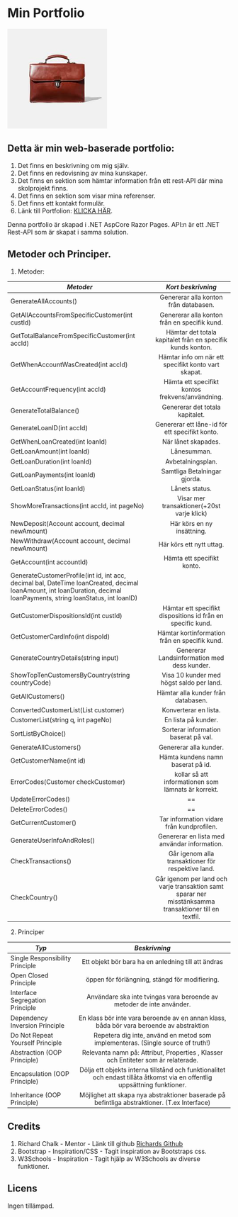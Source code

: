 # Min Portfolio
![alt text](https://github.com/fredthom91/Portfolio/blob/master/portf%C3%B6lj.jpg)

## Detta är min web-baserade portfolio:
1. Det finns en beskrivning om mig själv.
2. Det finns en redovisning av mina kunskaper.
3. Det finns en sektion som hämtar information från ett rest-API där mina skolprojekt finns.
4. Det finns en sektion som visar mina referenser.
5. Det finns ett kontakt formulär.
6. Länk till Portfolion: [KLICKA HÄR](https://fredrikthomassonportfolio.azurewebsites.net/).

  Denna portfolio är skapad i .NET AspCore Razor Pages.
  API:n är ett .NET Rest-API som är skapat i samma solution.



## Metoder och Principer.

1. Metoder:

 _*Metoder*_        | _*Kort beskrivning*_           |
| ------------- |:-------------:|
| GenerateAllAccounts()| Genererar alla konton från databasen. |
| GetAllAccountsFromSpecificCustomer(int custId)| Genererar alla konton från en specifik kund. |
| GetTotalBalanceFromSpecificCustomer(int accId)| Hämtar det totala kapitalet från en specifik kunds konton. |
| GetWhenAccountWasCreated(int accId)| Hämtar info om när ett specifikt konto vart skapat. |
| GetAccountFrequency(int accId)| Hämta ett specifikt kontos frekvens/användning. |
| GenerateTotalBalance()| Genererar det totala kapitalet. |
| GenerateLoanID(int accId)| Genererar ett låne-id för ett specifikt konto. |
| GetWhenLoanCreated(int loanId)| När lånet skapades. |
| GetLoanAmount(int loanId)| Lånesumman. |
| GetLoanDuration(int loanId)| Avbetalningsplan. |
| GetLoanPayments(int loanId)| Samtliga Betalningar gjorda. |
| GetLoanStatus(int loanId)| Lånets status. |
| ShowMoreTransactions(int accId, int pageNo)| Visar mer transaktioner(+20st varje klick) |
| NewDeposit(Account account, decimal newAmount)| Här körs en ny insättning. |
| NewWithdraw(Account account, decimal newAmount)| Här körs ett nytt uttag. |
| GetAccount(int accountId)| Hämta ett specifikt konto. |
| GenerateCustomerProfile(int id, int acc, decimal bal, DateTime loanCreated, decimal loanAmount, int loanDuration, decimal loanPayments, string loanStatus, int loanID)||
| GetCustomerDispositionsId(int custId)| Hämtar ett specifikt dispositions id från en specific kund. |
| GetCustomerCardInfo(int dispoId)| Hämtar kortinformation från en specifik kund. |
| GenerateCountryDetails(string input)| Genererar Landsinformation med dess kunder. |
| ShowTopTenCustomersByCountry(string countryCode)| Visa 10 kunder med högst saldo per land. |
| GetAllCustomers()| Hämtar alla kunder från databasen. |
| ConvertedCustomerList(List<Customer> customer)| Konverterar en lista. |
| CustomerList(string q, int pageNo)| En lista på kunder. |
| SortListByChoice()| Sorterar information baserat på val. |
| GenerateAllCustomers()| Genererar alla kunder. |
| GetCustomerName(int id)| Hämta kundens namn baserat på id. |
| ErrorCodes(Customer checkCustomer)| kollar så att informationen som lämnats är korrekt. |
| UpdateErrorCodes()| == |
| DeleteErrorCodes()| == |
| GetCurrentCustomer()| Tar information vidare från kundprofilen. |
| GenerateUserInfoAndRoles()| Genererar en lista med användar information. |
| CheckTransactions()| Går igenom alla transaktioner för respektive land. |
| CheckCountry()| Går igenom per land och varje transaktion samt sparar ner misstänksamma transaktioner till en textfil. |



2. Principer

 _*Typ*_        | _*Beskrivning*_            
| ------------- |:-------------:|
| Single Responsibility Principle| Ett objekt bör bara ha en anledning till att ändras | 
| Open Closed Principle| öppen för förlängning, stängd för modifiering. | 
| Interface Segregation Principle| Användare ska inte tvingas vara beroende av metoder de inte använder. | 
| Dependency Inversion Principle| En klass bör inte vara beroende av en annan klass, båda bör vara beroende av abstraktion | 
| Do Not Repeat Yourself Principle| Repetera dig inte, använd en metod som implementeras. (Single source of truth!) | 
| Abstraction (OOP Principle)| Relevanta namn på: Attribut, Properties , Klasser och Entiteter som är relaterade.  | 
| Encapsulation (OOP Principle)| Dölja ett objekts interna tillstånd och funktionalitet och endast tillåta åtkomst via en offentlig uppsättning funktioner. |
| Inheritance (OOP Principle)| Möjlighet att skapa nya abstraktioner baserade på befintliga abstraktioner. (T.ex Interface) |


## Credits

1. Richard Chalk - Mentor - Länk till github [Richards Github](https://github.com/RichardChalk)
2. Bootstrap - Inspiration/CSS - Tagit inspiration av Bootstraps css.
3. W3Schools - Inspiration - Tagit hjälp av W3Schools av diverse funktioner.


## Licens

Ingen tillämpad.

